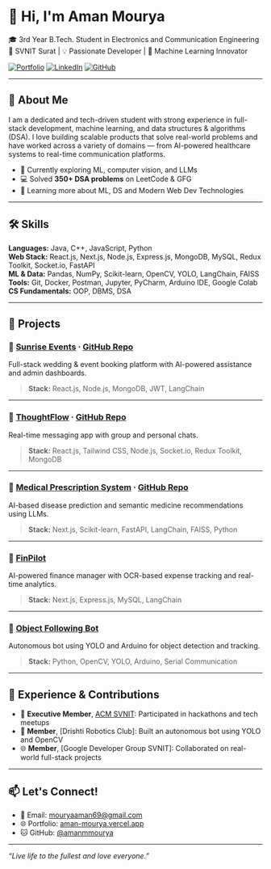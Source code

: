 # 👋 Hi, I'm Aman Mourya

🎓 3rd Year B.Tech. Student in Electronics and Communication Engineering  
📍 SVNIT Surat | 💡 Passionate Developer | 🤖 Machine Learning Innovator

[![Portfolio](https://img.shields.io/badge/Portfolio-Visit-green?style=flat-square)](https://aman-mourya.vercel.app/)
[![LinkedIn](https://img.shields.io/badge/LinkedIn-Follow-blue?style=flat-square&logo=linkedin)](https://www.linkedin.com/in/aman-mourya-976633280/)
[![GitHub](https://img.shields.io/badge/GitHub-@amanmmourya-black?style=flat-square&logo=github)](https://github.com/amanmmourya)

---

## 🧠 About Me

I am a dedicated and tech-driven student with strong experience in full-stack development, machine learning, and data structures & algorithms (DSA). I love building scalable products that solve real-world problems and have worked across a variety of domains — from AI-powered healthcare systems to real-time communication platforms.

- 🔭 Currently exploring ML, computer vision, and LLMs
- 💻 Solved **350+ DSA problems** on LeetCode & GFG
- 🌱 Learning more about ML, DS and Modern Web Dev Technologies

---

## 🛠️ Skills

**Languages:** Java, C++, JavaScript, Python  
**Web Stack:** React.js, Next.js, Node.js, Express.js, MongoDB, MySQL, Redux Toolkit, Socket.io, FastAPI  
**ML & Data:** Pandas, NumPy, Scikit-learn, OpenCV, YOLO, LangChain, FAISS  
**Tools:** Git, Docker, Postman, Jupyter, PyCharm, Arduino IDE, Google Colab  
**CS Fundamentals:** OOP, DBMS, DSA

---

## 🚀 Projects

### 🔗 [Sunrise Events](https://event-booking-five-rho.vercel.app/) · [GitHub Repo](https://github.com/amanmmourya/Sunrise-Events)
Full-stack wedding & event booking platform with AI-powered assistance and admin dashboards.

> **Stack:** React.js, Node.js, MongoDB, JWT, LangChain

---

### 🔗 [ThoughtFlow](https://thought-flow-react.vercel.app/) · [GitHub Repo](https://github.com/amanmmourya/ThoughtFlow-React)  
Real-time messaging app with group and personal chats.

> **Stack:** React.js, Tailwind CSS, Node.js, Socket.io, Redux Toolkit, MongoDB

---

### 🔗 [Medical Prescription System](https://medvice-system.vercel.app/) · [GitHub Repo](https://github.com/amanmmourya/Machine-Learning-MPS)  
AI-based disease prediction and semantic medicine recommendations using LLMs.

> **Stack:** Next.js, Scikit-learn, FastAPI, LangChain, FAISS, Python

---

### 🔗 [FinPilot](https://github.com/amanmmourya/FinPilot)  
AI-powered finance manager with OCR-based expense tracking and real-time analytics.

> **Stack:** Next.js, Express.js, MySQL, LangChain

---

### 🔗 [Object Following Bot](https://github.com/amanmmourya/Object-Following-bot)  
Autonomous bot using YOLO and Arduino for object detection and tracking.

> **Stack:** Python, OpenCV, YOLO, Arduino, Serial Communication

---

## 💼 Experience & Contributions

- 🧠 **Executive Member**, [ACM SVNIT](https://svnit.acm.org): Participated in hackathons and tech meetups  
- 🤖 **Member**, [Drishti Robotics Club]: Built an autonomous bot using YOLO and OpenCV  
- 🌐 **Member**, [Google Developer Group SVNIT]: Collaborated on real-world full-stack projects

---

## 📫 Let's Connect!

- 📧 Email: [mouryaaman69@gmail.com](mailto:mouryaaman69@gmail.com)
- 🌐 Portfolio: [aman-mourya.vercel.app](https://aman-mourya.vercel.app/)
- 🐱 GitHub: [@amanmmourya](https://github.com/amanmmourya)

---

_“Live life to the fullest and love everyone.”_


